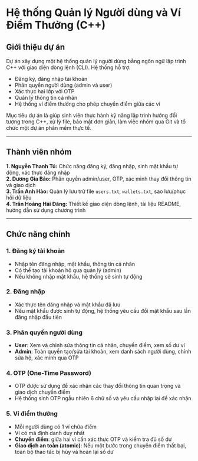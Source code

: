 # Hệ thống Quản lý Người dùng và Ví Điểm Thưởng (C++)

## Giới thiệu dự án

Dự án xây dựng một hệ thống quản lý người dùng bằng ngôn ngữ lập trình C++ với giao diện dòng lệnh (CLI). Hệ thống hỗ trợ:
- Đăng ký, đăng nhập tài khoản
- Phân quyền người dùng (admin và user)
- Xác thực hai lớp với OTP
- Quản lý thông tin cá nhân
- Hệ thống ví điểm thưởng cho phép chuyển điểm giữa các ví

Mục tiêu dự án là giúp sinh viên thực hành kỹ năng lập trình hướng đối tượng trong C++, xử lý file, bảo mật đơn giản, làm việc nhóm qua Git và tổ chức một dự án phần mềm thực tế.

---

## Thành viên nhóm

 
**1. Nguyễn Thanh Tú:**   Chức năng đăng ký, đăng nhập, sinh mật khẩu tự động, xác thực đăng nhập             
**2. Dương Gia Bảo:**    Phân quyền admin/user, OTP, xác minh thay đổi thông tin và giao dịch                
**3. Trần Anh Hào:**      Quản lý lưu trữ file `users.txt`, `wallets.txt`, sao lưu/phục hồi dữ liệu           
**4. Trần Hoàng Hải Đăng:** Thiết kế giao diện dòng lệnh, tài liệu README, hướng dẫn sử dụng chương trình   

---

## Chức năng chính

### 1. Đăng ký tài khoản
- Nhập tên đăng nhập, mật khẩu, thông tin cá nhân
- Có thể tạo tài khoản hộ qua quản lý (admin)
- Nếu không nhập mật khẩu, hệ thống sẽ sinh tự động

### 2. Đăng nhập
- Xác thực tên đăng nhập và mật khẩu đã lưu
- Nếu mật khẩu được sinh tự động, hệ thống yêu cầu đổi mật khẩu sau lần đăng nhập đầu tiên

### 3. Phân quyền người dùng
- **User**: Xem và chỉnh sửa thông tin cá nhân, chuyển điểm, xem số dư ví
- **Admin**: Toàn quyền tạo/sửa tài khoản, xem danh sách người dùng, chỉnh sửa hộ, xác minh qua OTP

### 4. OTP (One-Time Password)
- OTP được sử dụng để xác nhận các thay đổi thông tin quan trọng và giao dịch chuyển điểm
- Hệ thống sinh OTP ngẫu nhiên 6 chữ số và yêu cầu nhập lại để xác nhận

### 5. Ví điểm thưởng
- Mỗi người dùng có 1 ví chứa điểm
- Ví có mã định danh duy nhất
- **Chuyển điểm**: giữa hai ví cần xác thực OTP và kiểm tra đủ số dư
- **Giao dịch an toàn (atomic)**: Nếu một bước trong chuyển điểm thất bại, toàn bộ thao tác bị hủy và hoàn lại số dư
